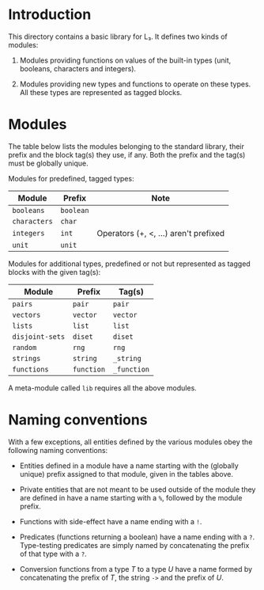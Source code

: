 # Introduction

This directory contains a basic library for L₃. It defines two kinds of modules:

1.  Modules providing functions on values of the built-in types (unit, booleans, characters and integers).

2.  Modules providing new types and functions to operate on these types. All these types are represented as tagged blocks.

# Modules

The table below lists the modules belonging to the standard library, their prefix and the block tag(s) they use, if any. Both the prefix and the tag(s) must be globally unique.

Modules for predefined, tagged types:

| Module       | Prefix    | Note                                |
|--------------|-----------|-------------------------------------|
| `booleans`   | `boolean` |                                     |
| `characters` | `char`    |                                     |
| `integers`   | `int`     | Operators (+, <, …) aren't prefixed |
| `unit`       | `unit`    |                                     |

Modules for additional types, predefined or not but represented as tagged blocks with the given tag(s):

| Module          | Prefix     | Tag(s)      |
|-----------------|------------|-------------|
| `pairs`         | `pair`     | `pair`      |
| `vectors`       | `vector`   | `vector`    |
| `lists`         | `list`     | `list`      |
| `disjoint-sets` | `diset`    | `diset`     |
| `random`        | `rng`      | `rng`       |
| `strings`       | `string`   | `_string`   |
| `functions`     | `function` | `_function` |

A meta-module called `lib` requires all the above modules.

# Naming conventions

With a few exceptions, all entities defined by the various modules obey the following naming conventions:

- Entities defined in a module have a name starting with the (globally unique) prefix assigned to that module, given in the tables above.

- Private entities that are not meant to be used outside of the module they are defined in have a name starting with a `%`, followed by the module prefix.

- Functions with side-effect have a name ending with a `!`.

- Predicates (functions returning a boolean) have a name ending with a `?`. Type-testing predicates are simply named by concatenating the prefix of that type with a `?`.

- Conversion functions from a type *T* to a type *U* have a name formed by concatenating the prefix of *T*, the string `->` and the prefix of *U*.
